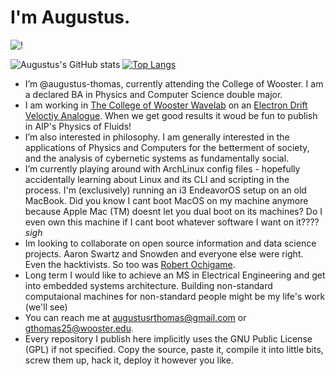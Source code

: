 # I'm Augustus.


![!](https://komarev.com/ghpvc/?username=augustus-thomas&color=brightgreen)


![Augustus's GitHub stats](https://github-readme-stats.vercel.app/api?username=augustus-thomas&show_icons=true&count_private=true&include_all_commits=true)
[![Top Langs](https://github-readme-stats.vercel.app/api/top-langs/?username=augustus-thomas&layout=compact)](https://github.com/augustus-thomas)



- I’m @augustus-thomas, currently attending the College of Wooster. I am a declared BA in Physics and Computer Science double major.
- I am working in [The College of Wooster Wavelab](https://wavelab.spaces.wooster.edu/) on an [Electron Drift Veloctiy Analogue](https://wavelab.spaces.wooster.edu/electron-drift-velocity-analogue/). When we get good results it woud be fun to publish in AIP's Physics of Fluids!
- I’m also interested in philosophy. I am generally interested in the applications of Physics and Computers for the betterment of society, and the analysis of cybernetic systems as fundamentally social.
- I’m currently playing around with ArchLinux config files - hopefully accidentally learning about Linux and its CLI and scripting in the process. I'm (exclusively) running an i3 EndeavorOS setup on an old MacBook. Did you know I cant boot MacOS on my machine anymore because Apple Mac (TM) doesnt let you dual boot on its machines? Do I even own this machine if I cant boot whatever software I want on it???? *sigh*
- Im looking to collaborate on open source information and data science projects. Aaron Swartz and Snowden and everyone else were right. Even the hacktivists. So too was [Robert Ochigame](https://logicmag.io/care/informatics-of-the-oppressed/). 
- Long term I would like to achieve an MS in Electrical Engineering and get into embedded systems architecture. Building non-standard computaional machines for non-standard people might be my life's work (we'll see)
- You can reach me at augustusrthomas@gmail.com or gthomas25@wooster.edu.
- Every repository I publish here implicitly uses the GNU Public License (GPL) if not specified. Copy the source, paste it, compile it into little bits, screw them up, hack it, deploy it however you like. 

<!---
augustus-thomas/augustus-thomas is a ✨ special ✨ repository because its `README.md` (this file) appears on your GitHub profile.
You can click the Preview link to take a look at your changes.
--->
